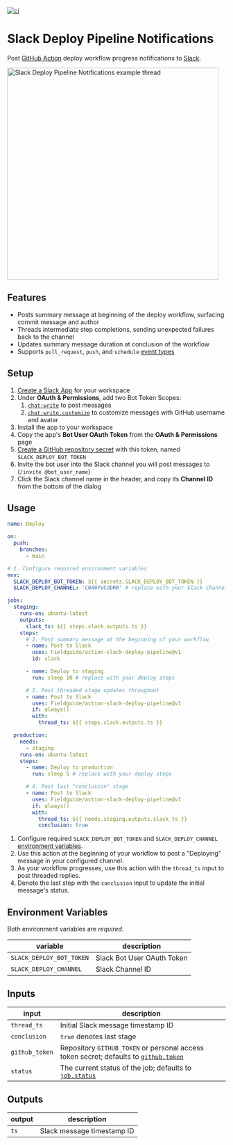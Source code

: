 [![ci](https://github.com/Fieldguide/action-slack-deploy-pipeline/actions/workflows/ci.yml/badge.svg)](https://github.com/Fieldguide/action-slack-deploy-pipeline/actions/workflows/ci.yml)

# Slack Deploy Pipeline Notifications

Post [GitHub Action](https://github.com/features/actions) deploy workflow progress notifications to [Slack](https://slack.com/).

<img width="487" alt="Slack Deploy Pipeline Notifications example thread" src="https://user-images.githubusercontent.com/847532/189536394-f5b231ce-27ee-4d4d-8c87-3a59743c8f38.png">

## Features

- Posts summary message at beginning of the deploy workflow, surfacing commit message and author
- Threads intermediate step completions, sending unexpected failures back to the channel
- Updates summary message duration at conclusion of the workflow
- Supports `pull_request`, `push`, and `schedule` [event types](https://docs.github.com/en/actions/using-workflows/events-that-trigger-workflows)

## Setup

1. [Create a Slack App](https://api.slack.com/apps) for your workspace
1. Under **OAuth & Permissions**, add two Bot Token Scopes:
   1. [`chat:write`](https://api.slack.com/scopes/chat:write) to post messages
   1. [`chat:write.customize`](https://api.slack.com/scopes/chat:write.customize) to customize messages with GitHub username and avatar
1. Install the app to your workspace
1. Copy the app's **Bot User OAuth Token** from the **OAuth & Permissions** page
1. [Create a GitHub repository secret](https://docs.github.com/en/actions/security-guides/encrypted-secrets#creating-encrypted-secrets-for-a-repository) with this token, named `SLACK_DEPLOY_BOT_TOKEN`
1. Invite the bot user into the Slack channel you will post messages to (`/invite @bot_user_name`)
1. Click the Slack channel name in the header, and copy its **Channel ID** from the bottom of the dialog

## Usage

```yaml
name: Deploy

on:
  push:
    branches:
      - main

# 1. Configure required environment variables
env:
  SLACK_DEPLOY_BOT_TOKEN: ${{ secrets.SLACK_DEPLOY_BOT_TOKEN }}
  SLACK_DEPLOY_CHANNEL: 'C040YVCUDRR' # replace with your Slack Channel ID

jobs:
  staging:
    runs-on: ubuntu-latest
    outputs:
      slack_ts: ${{ steps.slack.outputs.ts }}
    steps:
      # 2. Post summary message at the beginning of your workflow
      - name: Post to Slack
        uses: Fieldguide/action-slack-deploy-pipeline@v1
        id: slack

      - name: Deploy to staging
        run: sleep 10 # replace with your deploy steps

      # 3. Post threaded stage updates throughout
      - name: Post to Slack
        uses: Fieldguide/action-slack-deploy-pipeline@v1
        if: always()
        with:
          thread_ts: ${{ steps.slack.outputs.ts }}

  production:
    needs:
      - staging
    runs-on: ubuntu-latest
    steps:
      - name: Deploy to production
        run: sleep 5 # replace with your deploy steps

      # 4. Post last "conclusion" stage
      - name: Post to Slack
        uses: Fieldguide/action-slack-deploy-pipeline@v1
        if: always()
        with:
          thread_ts: ${{ needs.staging.outputs.slack_ts }}
          conclusion: true
```

1. Configure required `SLACK_DEPLOY_BOT_TOKEN` and `SLACK_DEPLOY_CHANNEL` [environment variables](https://docs.github.com/en/actions/learn-github-actions/environment-variables).
1. Use this action at the beginning of your workflow to post a "Deploying" message in your configured channel.
1. As your workflow progresses, use this action with the `thread_ts` input to post threaded replies.
1. Denote the last step with the `conclusion` input to update the initial message's status.

## Environment Variables

Both environment variables are _required_.

| variable                 | description                |
| ------------------------ | -------------------------- |
| `SLACK_DEPLOY_BOT_TOKEN` | Slack Bot User OAuth Token |
| `SLACK_DEPLOY_CHANNEL`   | Slack Channel ID           |

## Inputs

| input          | description                                                                                                                                                              |
| -------------- | ------------------------------------------------------------------------------------------------------------------------------------------------------------------------ |
| `thread_ts`    | Initial Slack message timestamp ID                                                                                                                                       |
| `conclusion`   | `true` denotes last stage                                                                                                                                                |
| `github_token` | Repository `GITHUB_TOKEN` or personal access token secret; defaults to [`github.token`](https://docs.github.com/en/actions/learn-github-actions/contexts#github-context) |
| `status`       | The current status of the job; defaults to [`job.status`](https://docs.github.com/en/actions/learn-github-actions/contexts#job-context)                                  |

## Outputs

| output | description                |
| ------ | -------------------------- |
| `ts`   | Slack message timestamp ID |
